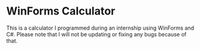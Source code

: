 <h1>WinForms Calculator</h1>
This is a calculator I programmed during an internship using WinForms and C#. Please note that I will not be updating or fixing any bugs because of that.
